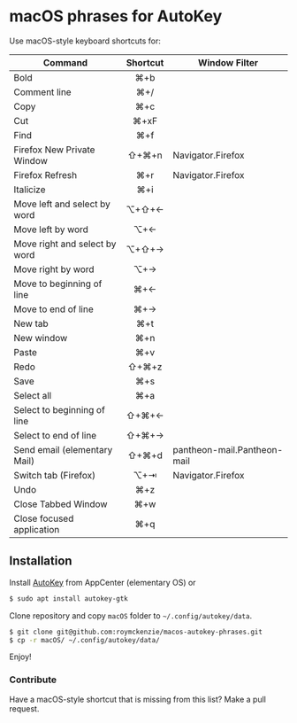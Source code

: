 # macOS phrases for AutoKey

Use macOS-style keyboard shortcuts for:

| Command | Shortcut | Window Filter
|---|:---:|---|
Bold | ⌘+b
Comment line | ⌘+/
Copy | ⌘+c
Cut | ⌘+xF
Find | ⌘+f 
Firefox New Private Window | ⇧+⌘+n | Navigator.Firefox
Firefox Refresh | ⌘+r | Navigator.Firefox
Italicize | ⌘+i
Move left and select by word | ⌥+⇧+←
Move left by word | ⌥+←
Move right and select by word | ⌥+⇧+→
Move right by word | ⌥+→
Move to beginning of line | ⌘+←
Move to end of line | ⌘+→
New tab | ⌘+t
New window | ⌘+n
Paste | ⌘+v
Redo | ⇧+⌘+z
Save | ⌘+s
Select all | ⌘+a
Select to beginning of line | ⇧+⌘+←
Select to end of line | ⇧+⌘+→
Send email (elementary Mail) | ⇧+⌘+d | pantheon-mail.Pantheon-mail
Switch tab (Firefox) | ⌥+⇥ | Navigator.Firefox
Undo | ⌘+z
Close Tabbed Window | ⌘+w
Close focused application| ⌘+q

## Installation

Install [AutoKey](https://github.com/autokey/autokey) from AppCenter (elementary OS) or

```bash 
$ sudo apt install autokey-gtk
```

Clone repository and copy `macOS` folder to `~/.config/autokey/data`.

```bash
$ git clone git@github.com:roymckenzie/macos-autokey-phrases.git
$ cp -r macOS/ ~/.config/autokey/data/
```

Enjoy!

### Contribute

Have a macOS-style shortcut that is missing from this list? Make a pull request.
